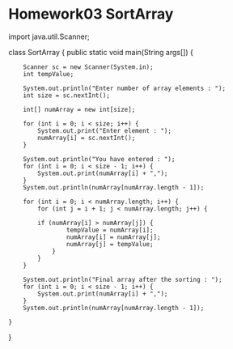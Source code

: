 # Homework03 SortArray

import java.util.Scanner;

class SortArray {
    public static void main(String args[]) {
      
        Scanner sc = new Scanner(System.in);
        int tempValue;

        System.out.println("Enter number of array elements : ");
        int size = sc.nextInt();

        int[] numArray = new int[size];

        for (int i = 0; i < size; i++) {
            System.out.print("Enter element : ");
            numArray[i] = sc.nextInt();
        }

        System.out.println("You have entered : ");
        for (int i = 0; i < size - 1; i++) {
            System.out.print(numArray[i] + ",");
        }
        System.out.println(numArray[numArray.length - 1]);

        for (int i = 0; i < numArray.length; i++) {
            for (int j = i + 1; j < numArray.length; j++) { 

            if (numArray[i] > numArray[j]) {
                    tempValue = numArray[i];
                    numArray[i] = numArray[j];
                    numArray[j] = tempValue;
                }
            }
        }

        System.out.println("Final array after the sorting : ");
        for (int i = 0; i < size - 1; i++) {
            System.out.print(numArray[i] + ",");
        }
        System.out.println(numArray[numArray.length - 1]);

    }
}
